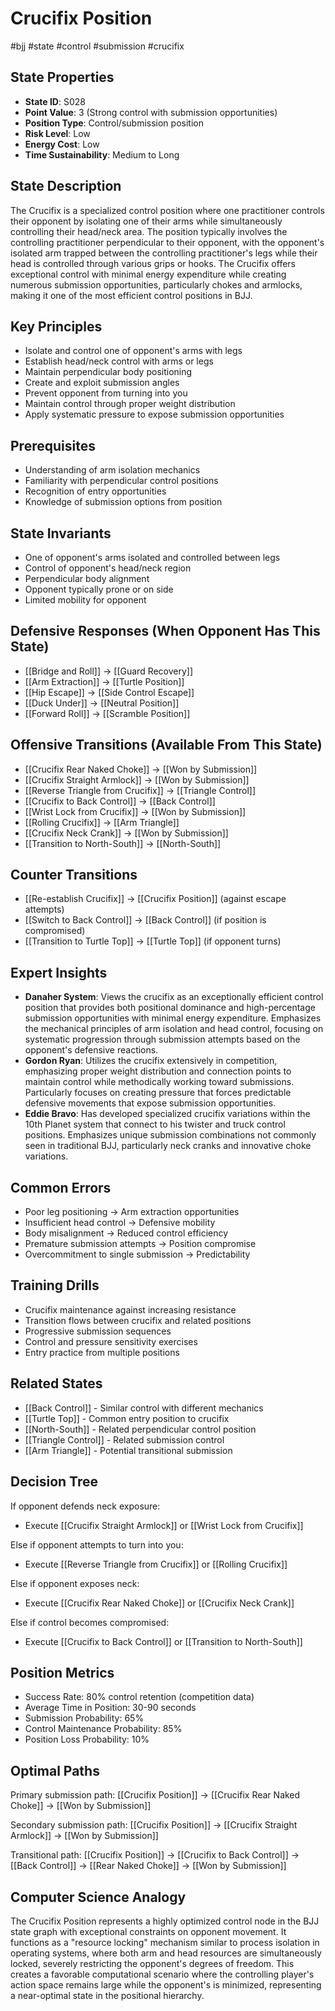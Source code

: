# Crucifix Position
#bjj #state #control #submission #crucifix

## State Properties
- **State ID**: S028
- **Point Value**: 3 (Strong control with submission opportunities)
- **Position Type**: Control/submission position
- **Risk Level**: Low
- **Energy Cost**: Low
- **Time Sustainability**: Medium to Long

## State Description
The Crucifix is a specialized control position where one practitioner controls their opponent by isolating one of their arms while simultaneously controlling their head/neck area. The position typically involves the controlling practitioner perpendicular to their opponent, with the opponent's isolated arm trapped between the controlling practitioner's legs while their head is controlled through various grips or hooks. The Crucifix offers exceptional control with minimal energy expenditure while creating numerous submission opportunities, particularly chokes and armlocks, making it one of the most efficient control positions in BJJ.

## Key Principles
- Isolate and control one of opponent's arms with legs
- Establish head/neck control with arms or legs
- Maintain perpendicular body positioning
- Create and exploit submission angles
- Prevent opponent from turning into you
- Maintain control through proper weight distribution
- Apply systematic pressure to expose submission opportunities

## Prerequisites
- Understanding of arm isolation mechanics
- Familiarity with perpendicular control positions
- Recognition of entry opportunities
- Knowledge of submission options from position

## State Invariants
- One of opponent's arms isolated and controlled between legs
- Control of opponent's head/neck region
- Perpendicular body alignment
- Opponent typically prone or on side
- Limited mobility for opponent

## Defensive Responses (When Opponent Has This State)
- [[Bridge and Roll]] → [[Guard Recovery]]
- [[Arm Extraction]] → [[Turtle Position]]
- [[Hip Escape]] → [[Side Control Escape]]
- [[Duck Under]] → [[Neutral Position]]
- [[Forward Roll]] → [[Scramble Position]]

## Offensive Transitions (Available From This State)
- [[Crucifix Rear Naked Choke]] → [[Won by Submission]]
- [[Crucifix Straight Armlock]] → [[Won by Submission]]
- [[Reverse Triangle from Crucifix]] → [[Triangle Control]]
- [[Crucifix to Back Control]] → [[Back Control]]
- [[Wrist Lock from Crucifix]] → [[Won by Submission]]
- [[Rolling Crucifix]] → [[Arm Triangle]]
- [[Crucifix Neck Crank]] → [[Won by Submission]]
- [[Transition to North-South]] → [[North-South]]

## Counter Transitions
- [[Re-establish Crucifix]] → [[Crucifix Position]] (against escape attempts)
- [[Switch to Back Control]] → [[Back Control]] (if position is compromised)
- [[Transition to Turtle Top]] → [[Turtle Top]] (if opponent turns)

## Expert Insights
- **Danaher System**: Views the crucifix as an exceptionally efficient control position that provides both positional dominance and high-percentage submission opportunities with minimal energy expenditure. Emphasizes the mechanical principles of arm isolation and head control, focusing on systematic progression through submission attempts based on the opponent's defensive reactions.
- **Gordon Ryan**: Utilizes the crucifix extensively in competition, emphasizing proper weight distribution and connection points to maintain control while methodically working toward submissions. Particularly focuses on creating pressure that forces predictable defensive movements that expose submission opportunities.
- **Eddie Bravo**: Has developed specialized crucifix variations within the 10th Planet system that connect to his twister and truck control positions. Emphasizes unique submission combinations not commonly seen in traditional BJJ, particularly neck cranks and innovative choke variations.

## Common Errors
- Poor leg positioning → Arm extraction opportunities
- Insufficient head control → Defensive mobility
- Body misalignment → Reduced control efficiency
- Premature submission attempts → Position compromise
- Overcommitment to single submission → Predictability

## Training Drills
- Crucifix maintenance against increasing resistance
- Transition flows between crucifix and related positions
- Progressive submission sequences
- Control and pressure sensitivity exercises
- Entry practice from multiple positions

## Related States
- [[Back Control]] - Similar control with different mechanics
- [[Turtle Top]] - Common entry position to crucifix
- [[North-South]] - Related perpendicular control position
- [[Triangle Control]] - Related submission control
- [[Arm Triangle]] - Potential transitional submission

## Decision Tree
If opponent defends neck exposure:
- Execute [[Crucifix Straight Armlock]] or [[Wrist Lock from Crucifix]]

Else if opponent attempts to turn into you:
- Execute [[Reverse Triangle from Crucifix]] or [[Rolling Crucifix]]

Else if opponent exposes neck:
- Execute [[Crucifix Rear Naked Choke]] or [[Crucifix Neck Crank]]

Else if control becomes compromised:
- Execute [[Crucifix to Back Control]] or [[Transition to North-South]]

## Position Metrics
- Success Rate: 80% control retention (competition data)
- Average Time in Position: 30-90 seconds
- Submission Probability: 65%
- Control Maintenance Probability: 85%
- Position Loss Probability: 10%

## Optimal Paths
Primary submission path:
[[Crucifix Position]] → [[Crucifix Rear Naked Choke]] → [[Won by Submission]]

Secondary submission path:
[[Crucifix Position]] → [[Crucifix Straight Armlock]] → [[Won by Submission]]

Transitional path:
[[Crucifix Position]] → [[Crucifix to Back Control]] → [[Back Control]] → [[Rear Naked Choke]] → [[Won by Submission]]

## Computer Science Analogy
The Crucifix Position represents a highly optimized control node in the BJJ state graph with exceptional constraints on opponent movement. It functions as a "resource locking" mechanism similar to process isolation in operating systems, where both arm and head resources are simultaneously locked, severely restricting the opponent's degrees of freedom. This creates a favorable computational scenario where the controlling player's action space remains large while the opponent's is minimized, representing a near-optimal state in the positional hierarchy.
